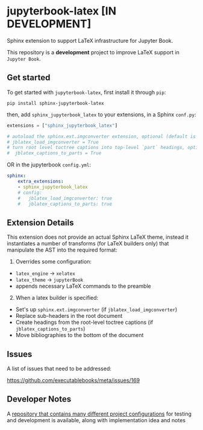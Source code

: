 # jupyterbook-latex [IN DEVELOPMENT]

Sphinx extension to support LaTeX infrastructure for Jupyter Book.

This repository is a **development** project to improve LaTeX support
in `Jupyter Book`.

## Get started

To get started with `jupyterbook-latex`, first install it through `pip`:

```
pip install sphinx-jupyterbook-latex
```

then, add `sphinx_jupyterbook_latex` to your extensions,
in a Sphinx `conf.py`:

```python
extensions = ["sphinx_jupyterbook_latex"]

# autoload the sphinx.ext.imgconverter extension, optional (default is True)
# jblatex_load_imgconverter = True
# turn root level toctree captions into top-level `part` headings, optional (default is to auto-infer)
#  jblatex_captions_to_parts = True
```

OR in the jupyterbook `config.yml`:

```yaml
sphinx:
    extra_extensions:
    - sphinx_jupyterbook_latex
    # config:
    #   jblatex_load_imgconverter: true
    #   jblatex_captions_to_parts: true
```

## Extension Details

This extension does not provide an actual Sphinx LaTeX theme,
instead it instantiates a number of transforms (for LaTeX builders only) that manipulate the AST into the required format:

1. Overrides some configuration:

- ``latex_engine`` -> ``xelatex``
- ``latex_theme`` -> ``jupyterBook``
- appends necessary LaTeX commands to the preamble

2. When a latex builder is specified:

- Set's up `sphinx.ext.imgconverter` (if `jblatex_load_imgconverter`)
- Replace sub-headers in the root document
- Create headings from the root-level toctree captions (if `jblatex_captions_to_parts`)
- Move bibliographies to the bottom of the document

Issues
------

A list of issues that need to be addressed:

https://github.com/executablebooks/meta/issues/169

Developer Notes
---------------

A [repository that contains many different project configurations](https://github.com/mmcky/ebp-test-projectstructure)
for testing and development is available, along with implementation
idea and notes
